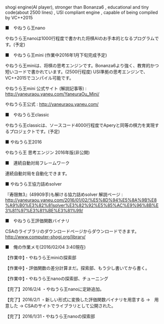 shogi engine(AI player), stronger than Bonanza6 , educational and tiny code(about 2500 lines) , USI compliant engine , capable of being compiled by VC++2015

■　やねうら王nano

やねうら王nanoは1000行程度で書かれた将棋AIのお手本的となるプログラムです。(予定)

■　やねうら王mini (作業中2016年1月下旬完成予定)

やねうら王miniは、将棋の思考エンジンです。Bonanza6より強く、教育的かつ短いコードで書かれています。(2500行程度) USI準拠の思考エンジンで、VC++2015でコンパイル可能です。

やねうら王mini 公式サイト (解説記事等) : http://yaneuraou.yaneu.com/YaneuraOu_Mini/

やねうら王公式 : http://yaneuraou.yaneu.com/

■　やねうら王classic

やねうら王classicは、ソースコード4000行程度でAperyと同等の棋力を実現するプロジェクトです。(予定)

■  やねうら王2016

やねうら王 思考エンジン 2016年版(非公開)

■　連続自動対局フレームワーク

連続自動対局を自動化できます。

■  やねうら王協力詰めsolver

『寿限無3』(49909手)も解ける協力詰めsolver
解説ページ : http://yaneuraou.yaneu.com/2016/01/02/%E5%8D%94%E5%8A%9B%E8%A9%B0%E3%82%81solver%E3%82%92%E5%85%AC%E9%96%8B%E3%81%97%E3%81%BE%E3%81%99/

■　やねうら王評価関数バイナリ

CSAのライブラリのダウンロードページからダウンロードできます。
http://www.computer-shogi.org/library/


■　俺の作業メモ(2016/02/04 3:40現在)


【作業中】・やねうら王miniの探索部

【作業中】・評価関数の差分計算まだ。探索部、もう少し書いてから書く。

【作業中】・やねうら王nanoの探索部、チューニング

【完了】2016/2/4 ・やねうら王nanoに定跡追加。

【完了】2016/2/1 ・新しい形式に変換した評価関数バイナリを用意する →　用意した → CSAのサイトでライブラリとして公開された。

【完了】2016/1/31・やねうら王nanoの探索部
